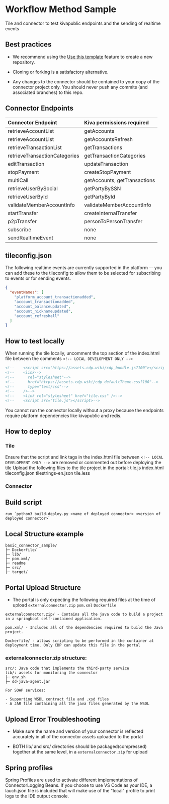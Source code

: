 # Workflow Method Sample

Tile and connector to test kivapublic endpoints and the sending of realtime events

## Best practices

- We recommend using the [Use this template](https://docs.github.com/en/repositories/creating-and-managing-repositories/creating-a-repository-from-a-template) feature to create a new repository.

- Cloning or forking is a satisfactory alternative.

- Any changes to the connector should be contained to your copy of the connector project only. You should never push any commits (and associated branches) to this repo.
## Connector Endpoints

| Connector Endpoint            | Kiva permissions required    |
| :---------------------------- | :--------------------------- |
| retrieveAccountList           | getAccounts                  |
| retrieveAccountList           | getAccountsRefresh           |
| retrieveTransactionList       | getTransactions              |
| retrieveTransactionCategories | getTransactionCategories     |
| editTransaction               | updateTransaction            |
| stopPayment                   | createStopPayment            |
| multiCall                     | getAccounts, getTransactions |
| retrieveUserBySocial          | getPartyBySSN                |
| retrieveUserById              | getPartyById                 |
| validateMemberAccountInfo     | validateMemberAccountInfo    |
| startTransfer                 | createInternalTransfer       |
| p2pTransfer                   | personToPersonTransfer       |
| subscribe                     | none                         |
| sendRealtimeEvent             | none                         |

## tileconfig.json

The following realtime events are currently supported in the platform -- you can add these to the tileconfig to allow them to be selected for subscribing to events or for sending events.

```json
{
  "eventNames": [
    "platform_account_transactionadded",
    "account_transactionadded",
    "account_balanceupdated",
    "account_nicknameupdated",
    "account_refreshall"
  ]
}
```

## How to test locally

When running the tile locally, uncomment the top section of the index.html file between the comments
`<!-- LOCAL DEVELOPMENT ONLY -->`

```html
<!--    <script src="https://assets.cdp.wiki/cdp_bundle.js?100"></script> -->
<!--    <link-->
<!--      rel="stylesheet"-->
<!--      href="https://assets.cdp.wiki/cdp_defaultTheme.css?100"-->
<!--      type="text/css"-->
<!--    />-->
<!--    <link rel="stylesheet" href="tile.css" />-->
<!--    <script src="tile.js"></script>-->
```

You cannot run the connector locally without a proxy because the endpoints require platform dependencies like kivapublic and redis.

## How to deploy

### Tile

Ensure that the script and link tags in the index.html file between `<!-- LOCAL DEVELOPMENT ONLY -->` are removed or commented out before deploying the tile
Upload the following files to the tile project in the portal:
tile.js
index.html
tileconfig.json
tilestrings-en.json
tile.less

### Connector
## Build script
```
run `python3 build-deploy.py <name of deployed connector> <version of deployed connector>`
```
## Local Structure example

```
basic_connector_sample/
├─ Dockerfile/
├─ lib/
├─ pom.xml/
├─ readme
├─ src/
├─ target/
```

## Portal Upload Structure

- The portal is only expecting the following required files at the time of upload ```externalconnector.zip``` ```pom.xml``` ```Dockerfile```

```
externalconnector.zip/ - Contains all the java code to build a project in a springboot self-contained application.
```
```
pom.xml/ - Includes all of the dependencies required to build the Java project.
```
```
Dockerfile/ - allows scripting to be performed in the container at deployment time. Only CDP can update this file in the portal
```

### externalconnector.zip structure:
```
src/: Java code that implements the third-party service
lib/: assets for monitoring the connector
├─ env.sh
├─ dd-java-agent.jar

For SOAP services:

- Supporting WSDL contract file and .xsd files
- A JAR file containing all the java files generated by the WSDL
```

## Upload Error Troubleshooting

- Make sure the name and version of your connector is reflected accurately in all of the connector assets uploaded to the portal

- BOTH lib/ and src/ directories should be packaged(compressed) together at the same level, in a ```externalconnector.zip``` for upload

## Spring profiles

Spring Profiles are used to activate different implementations of ConnectorLogging Beans. If you choose to use VS Code as your IDE, a lauch.json file is included that will make use of the "local" profile to print logs to the IDE output console.
